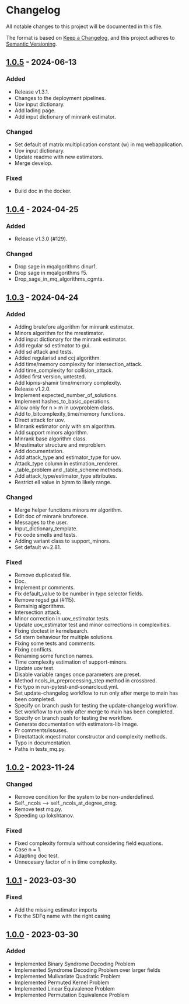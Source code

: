 # Changelog

All notable changes to this project will be documented in this file.

The format is based on [Keep a Changelog](https://keepachangelog.com/en/1.0.0/),
and this project adheres to [Semantic Versioning](https://semver.org/spec/v2.0.0.html).

## [1.0.5] - 2024-06-13

### Added

- Release v1.3.1.
- Changes to the deployment pipelines.
- Uov input dictionary.
- Add lading page.
- Add input dictionary of minrank estimator.

### Changed

- Set default of matrix multiplication constant (w) in mq webapplication.
- Uov input dictionary.
- Update readme with new estimators.
- Merge develop.

### Fixed

- Build doc in the docker.

## [1.0.4] - 2024-04-25

### Added

- Release v1.3.0 (#129).

### Changed

- Drop sage in mqalgorithms dinur1.
- Drop sage in mqalgorithms f5.
- Drop_sage_in_mq_algorithms_cgmta.

## [1.0.3] - 2024-04-24

### Added

- Adding brutefore algorithm for minrank estimator.
- Minors algorithm for the mrestimator.
- Add input dictionary for the minrank estimator.
- Add regular sd estimator to gui.
- Add sd attack and tests.
- Added regularisd and ccj algorithm.
- Add time/memory complexity for intersection_attack.
- Add time_complexity for collision_attack.
- Added first version, untested.
- Add kipnis-shamir time/memory complexity.
- Release v1.2.0.
- Implement expected_number_of_solutions.
- Implement hashes_to_basic_operations.
- Allow only for n > m in uovproblem class.
- Add to_bitcomplexity_time/memory functions.
- Direct attack for uov.
- Minrank estimator only with sm algorithm.
- Add support minors algorithm.
- Minrank base algorithm class.
- Mrestimator structure and mrproblem.
- Add documentation.
- Add attack_type and estimator_type for uov.
- Attack_type column in estimation_renderer.
- _table_problem and _table_scheme methods.
- Add attack_type/estimator_type attributes.
- Restrict ell value in bjmm to likely range.

### Changed

- Merge helper functions minors mr algorithm.
- Edit doc of minrank bruforece.
- Messages to the user.
- Input_dictionary_template.
- Fix code smells and tests.
- Adding variant class to support_minors.
- Set default w=2.81.

### Fixed

- Remove duplicated file.
- Doc.
- Implement pr comments.
- Fix default_value to be number in type selector fields.
- Remove regsd gui (#115).
- Remainig algorithms.
- Intersection attack.
- Minor correction in uov_estimator tests.
- Update uov_estimator test and minor corrections in complexities.
- Fixing doctest in kernelsearch.
- Sd stern behaviour for multiple solutions.
- Fixing some tests and comments.
- Fixing conflicts.
- Renaming some function names.
- Time complexity estimation of support-minors.
- Update uov test.
- Disable variable ranges once parameters are preset.
- Method ncols_in_preprocessing_step method in crossbred.
- Fix typo in run-pytest-and-sonarcloud.yml.
- Set update-changelog workflow to run only after merge to main has been completed.
- Specify on branch push for testing the update-changelog workflow.
- Set workflow to run only after merge to main has been completed.
- Specify on branch push for testing the workflow.
- Generate documentation with estimators-lib image.
- Pr comments/issuses.
- Directattack mqestimator constructor and complexity methods.
- Typo in documentation.
- Paths in tests_mq.py.

## [1.0.2] - 2023-11-24

### Changed

- Remove condition for the system to be non-underdefined.
- Self._ncols --> self._ncols_at_degree_dreg.
- Remove test mq.py.
- Speeding up lokshtanov.

### Fixed

- Fixed complexity formula without considering field equations.
- Case n = 1.
- Adapting doc test.
- Unnecesary factor of n in time complexity.

## [1.0.1] - 2023-03-30

### Fixed

- Add the missing estimator imports
- Fix the SDFq name with the right casing

## [1.0.0] - 2023-03-30

### Added

- Implemented Binary Syndrome Decoding Problem
- Implemented Syndrome Decoding Problem over larger fields
- Implemented Mulivariate Quadratic Problem
- Implemented Permuted Kernel Problem
- Implemented Linear Equivalence Problem
- Implemented Permutation Equivalence Problem

[1.0.5]: https://github.com/Crypto-TII/CryptographicEstimators/compare/v1.0.5..v1.0.4
[1.0.4]: https://github.com/Crypto-TII/CryptographicEstimators/compare/v1.0.4..v1.0.3
[1.0.3]: https://github.com/Crypto-TII/CryptographicEstimators/compare/v1.0.3..v1.0.2
[1.0.2]: https://github.com/Crypto-TII/CryptographicEstimators/compare/v1.0.2..v1.0.1
[1.0.1]: https://github.com/CRYPTO-TII/CryptographicEstimators/compare/v1.0.1..v1.0.0
[1.0.0]: https://github.com/CRYPTO-TII/CryptographicEstimators
